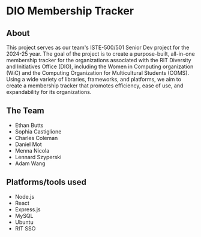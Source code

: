 # DIO Membership Tracker

## About

This project serves as our team's ISTE-500/501 Senior Dev project for the 2024-25 year. The goal of the project is to create a purpose-built, all-in-one membership tracker for the organizations associated with the RIT Diversity and Initiatives Office (DIO), including the Women in Computing organization (WiC) and the Computing Organization for Multicultural Students (COMS). Using a wide variety of libraries, frameworks, and platforms, we aim to create a membership tracker that promotes efficiency, ease of use, and expandability for its organizations.

## The Team

* Ethan Butts
* Sophia Castiglione
* Charles Coleman
* Daniel Mot
* Menna Nicola
* Lennard Szyperski
* Adam Wang

## Platforms/tools used

* Node.js
* React
* Express.js
* MySQL
* Ubuntu
* RIT SSO
